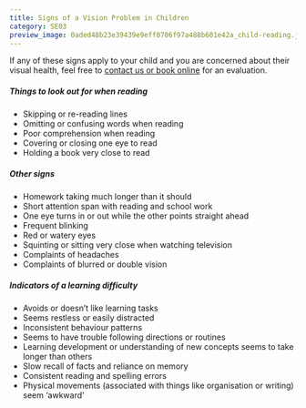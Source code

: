 ```yaml
---
title: Signs of a Vision Problem in Children
category: SE03
preview_image: 0aded48b23e39439e9eff0706f97a488b601e42a_child-reading.jpg
---
```

<div class="employee-heading"><p>If any of these signs apply to your child and you are concerned about their visual health, feel free to <a href="https://www.innovativeeyecare.com.au/contact">contact us or book online</a> for an evaluation.

##### Things to look out for when reading

* Skipping or re-reading lines
* Omitting or confusing words when reading
* Poor comprehension when reading
* Covering or closing one eye to read
* Holding a book very close to read

##### Other signs

* Homework taking much longer than it should
* Short attention span with reading and school work
* One eye turns in or out while the other points straight ahead
* Frequent blinking
* Red or watery eyes
* Squinting or sitting very close when watching television
* Complaints of headaches
* Complaints of blurred or double vision

##### Indicators of a learning difficulty

* Avoids or doesn’t like learning tasks 
* Seems restless or easily distracted
* Inconsistent behaviour patterns 
* Seems to have trouble following directions or routines
* Learning development or understanding of new concepts seems to take longer than others
* Slow recall of facts and reliance on memory
* Consistent reading and spelling errors
* Physical movements (associated with things like organisation or writing) seem ‘awkward'